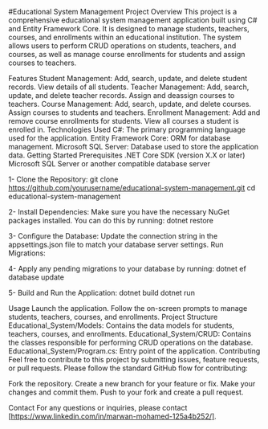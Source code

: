 #Educational System Management
Project Overview
This project is a comprehensive educational system management application built using C# and Entity Framework Core. It is designed to manage students, teachers, courses, and enrollments within an educational institution. The system allows users to perform CRUD operations on students, teachers, and courses, as well as manage course enrollments for students and assign courses to teachers.

Features
Student Management: Add, search, update, and delete student records. View details of all students.
Teacher Management: Add, search, update, and delete teacher records. Assign and deassign courses to teachers.
Course Management: Add, search, update, and delete courses. Assign courses to students and teachers.
Enrollment Management: Add and remove course enrollments for students. View all courses a student is enrolled in.
Technologies Used
C#: The primary programming language used for the application.
Entity Framework Core: ORM for database management.
Microsoft SQL Server: Database used to store the application data.
Getting Started
Prerequisites
.NET Core SDK (version X.X or later)
Microsoft SQL Server or another compatible database server

1- Clone the Repository:
git clone https://github.com/yourusername/educational-system-management.git
cd educational-system-management

2- Install Dependencies:
Make sure you have the necessary NuGet packages installed. You can do this by running:
dotnet restore

3- Configure the Database:
Update the connection string in the appsettings.json file to match your database server settings.
Run Migrations:

4- Apply any pending migrations to your database by running:
dotnet ef database update

5- Build and Run the Application:
dotnet build
dotnet run

Usage
Launch the application.
Follow the on-screen prompts to manage students, teachers, courses, and enrollments.
Project Structure
Educational_System/Models: Contains the data models for students, teachers, courses, and enrollments.
Educational_System/CRUD: Contains the classes responsible for performing CRUD operations on the database.
Educational_System/Program.cs: Entry point of the application.
Contributing
Feel free to contribute to this project by submitting issues, feature requests, or pull requests. Please follow the standard GitHub flow for contributing:

Fork the repository.
Create a new branch for your feature or fix.
Make your changes and commit them.
Push to your fork and create a pull request.

Contact
For any questions or inquiries, please contact [https://www.linkedin.com/in/marwan-mohamed-125a4b252/].
